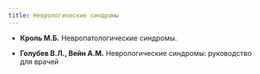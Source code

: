 ```yaml
---
title: Неврологические синдромы
---
```


- **Кроль М.Б.** Невропатологические синдромы.

- **Голубев В.Л., Вейн А.М.** Неврологические синдромы: руководство для врачей
